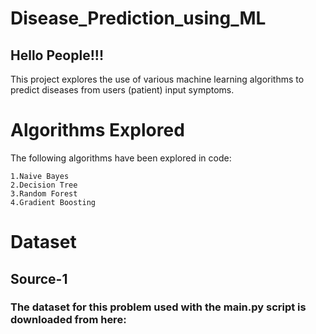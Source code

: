 # Disease_Prediction_using_ML

## Hello People!!!
This project explores the use of various machine learning algorithms to predict diseases from users (patient) input symptoms.

# Algorithms Explored
The following algorithms have been explored in code:
```
1.Naive Bayes 
2.Decision Tree
3.Random Forest
4.Gradient Boosting
```
# Dataset

## Source-1
### The dataset for this problem used with the main.py script is downloaded from here:
